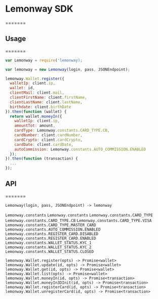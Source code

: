 # Lemonway SDK
=======

## Usage
=======
```js
var Lemonway = require('lemonway);

var lemonway = new Lemonway(login, pass, JSONEndpoint);

lemonway.Wallet.register({
  walletIp: client.ip,
  wallet: id,
  clientMail: client.mail,
  clientFirstName: client.firstName,
  clientLastName: client.lastName,
  birthdate: client.birthDate
}).then(function (wallet) {
  return wallet.moneyIn({
    walletIp: client.ip,
    amountTot: amount,
    cardType: Lemonway.constants.CARD_TYPE.CB,
    cardNumber: client.cardNumber,
    cardCrypto: client.cardCrypto,
    cardDate: client.cardDate,
    autoCommission: Lemonway.constants.AUTO_COMMISSION.ENABLED
  });
}).then(function (transaction) {
  ...
});
```

## API
=======

`Lemonway(login, pass, JSONEndpoint) -> lemonway`

`Lemonway.constants`
`Lemonway.constants`
`Lemonway.constants.CARD_TYPE`
`Lemonway.constants.CARD_TYPE.CB`
`Lemonway.constants.CARD_TYPE.VISA`
`Lemonway.constants.CARD_TYPE.MASTER_CARD`
`Lemonway.constants.AUTO_COMMISSION.ENABLED`
`Lemonway.constants.REGISTER_CARD.DISABLED`
`Lemonway.constants.REGISTER_CARD.ENABLED`
`Lemonway.constants.WALLET_STATUS.KYC_1`
`Lemonway.constants.WALLET_STATUS.KYC_2`
`Lemonway.constants.WALLET_STATUS.CLOSED`

`lemonway.Wallet.register(opts) -> Promise<wallet>`
`lemonway.Wallet.update(id, opts) -> Promise<wallet>`
`lemonway.Wallet.get(id, opts) -> Promise<wallet>`
`lemonway.Wallet.list(opts) -> Promise<wallet>`
`lemonway.Wallet.moneyIn(id, opts) -> Promise<transaction>`
`lemonway.Wallet.moneyIn3DInit(id, opts) -> Promise<transaction>`
`lemonway.Wallet.registerCard(id, opts) -> Promise<transaction>`
`lemonway.Wallet.unregisterCard(id, opts) -> Promise<transaction>`
